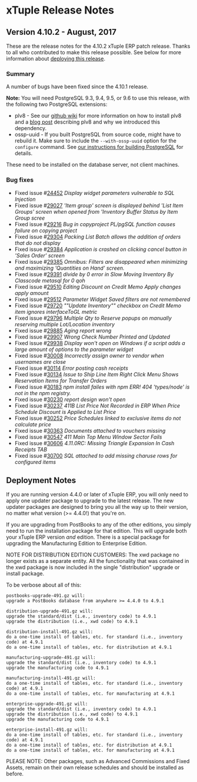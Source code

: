 # xTuple Release Notes

## Version 4.10.2 - August, 2017

These are the release notes for the 4.10.2 xTuple ERP patch release.
Thanks to all who contributed to make this release possible. See below for more information about
[deploying this release](#deployment-notes).

### Summary

A number of bugs have been fixed since the 4.10.1 release.

**Note:** You will need PostgreSQL 9.3, 9.4, 9.5, or 9.6 to use this release,
with the following two PostgreSQL extensions:

- plv8 -
  See our
  [github wiki](https://github.com/xtuple/xtuple/wiki/Installing-PLv8) for
  more information on how to install plv8 and a
  [blog post](https://www.xtuple.org/blog/gmoskowitz/enabling-technologies-plv8-49)
  describing plv8 and why we introduced this dependency.
- ossp-uuid -
  If you built PostgreSQL from source code, might have to
  rebuild it. Make sure to include the `--with-ossp-uuid` option for
  the `configure` command. See
  [our instructions for building PostgreSQL](https://github.com/xtuple/qt-client/wiki/Desktop-Development-Environment-Setup#get-and-install-postgresql)
  for details.

These need to be installed on the database server, not client machines.


### Bug fixes

- Fixed issue #[24452](http://www.xtuple.org/xtincident/view/bugs/24452) _Display widget parameters vulnerable to SQL Injection_
- Fixed issue #[29027](http://www.xtuple.org/xtincident/view/bugs/29027) _'Item group' screen is displayed behind 'List Item Groups' screen when opened from 'Inventory Buffer Status by Item Group scree_
- Fixed issue #[29216](http://www.xtuple.org/xtincident/view/bugs/29216) _Bug in copyproject PL/pgSQL function causes failure on copying project_
- Fixed issue #[29304](http://www.xtuple.org/xtincident/view/bugs/29304) _Packing List Batch allows the addition of orders that do not display_
- Fixed issue #[29384](http://www.xtuple.org/xtincident/view/bugs/29384) _Application is crashed on clicking cancel button in 'Sales Order' screen_
- Fixed issue #[29385](http://www.xtuple.org/xtincident/view/bugs/29385) _Omnibus: Filters are disappeared when minimizing and maximizing 'Quantities on Hand' screen._
- Fixed issue #[29391](http://www.xtuple.org/xtincident/view/bugs/29391) _divide by 0 error in Slow Moving Inventory By Classcode metasql for 0 qoh_
- Fixed issue #[29510](http://www.xtuple.org/xtincident/view/bugs/29510) _Editing Discount on Credit Memo Apply changes apply amount_
- Fixed issue #[29512](http://www.xtuple.org/xtincident/view/bugs/29512) _Parameter Widget Saved filters are not remembered_
- Fixed issue #[29720](http://www.xtuple.org/xtincident/view/bugs/29720) _""Update Inventory"" checkbox on Credit Memo item ignores interfaceToGL metric_
- Fixed issue #[29796](http://www.xtuple.org/xtincident/view/bugs/29796) _Multiple Qty to Reserve popups on manually reserving multiple Lot/Location inventory_
- Fixed issue #[29885](http://www.xtuple.org/xtincident/view/bugs/29885) _Aging report wrong_
- Fixed issue #[29907](http://www.xtuple.org/xtincident/view/bugs/29907) _Wrong Check Number Printed and Updated_
- Fixed issue #[29938](http://www.xtuple.org/xtincident/view/bugs/29938) _Display won't open on Windows if a script adds a large amount of options to the parameter widget_
- Fixed issue #[30008](http://www.xtuple.org/xtincident/view/bugs/30008) _Incorrectly assign owner to vendor when usernames are close_
- Fixed issue #[30114](http://www.xtuple.org/xtincident/view/bugs/30114) _Error posting cash receipts_
- Fixed issue #[30134](http://www.xtuple.org/xtincident/view/bugs/30134) _Issue to Ship Line Item Right Click Menu Shows Reservation Items for Transfer Orders_
- Fixed issue #[30183](http://www.xtuple.org/xtincident/view/bugs/30183) _npm install failes with npm ERR! 404 'types/node' is not in the npm registry._
- Fixed issue #[30230](http://www.xtuple.org/xtincident/view/bugs/30230) _report design won't open_
- Fixed issue #[30237](http://www.xtuple.org/xtincident/view/bugs/30237) _411B List Price Not Recorded in ERP When Price Schedule Discount is Applied to List Price_
- Fixed issue #[30252](http://www.xtuple.org/xtincident/view/bugs/30252) _Price Schedules linked to exclusive items do not calculate price_
- Fixed issue #[30363](http://www.xtuple.org/xtincident/view/bugs/30363) _Documents attached to vouchers missing_
- Fixed issue #[30547](http://www.xtuple.org/xtincident/view/bugs/30547) _411 Main Top Menu Window Sector Fails_
- Fixed issue #[30606](http://www.xtuple.org/xtincident/view/bugs/30606) _4.11.0RC: Missing Triangle Expansion In Cash Receipts TAB_
- Fixed issue #[30700](http://www.xtuple.org/xtincident/view/bugs/30700) _SQL attached to add missing charuse rows for configured items_


## Deployment Notes

If you are running version 4.4.0 or later of xTuple ERP, you will only need to apply
one updater package to upgrade to the latest release. The new updater packages are
designed to bring you all the way up to their version, no matter
what version (>= 4.4.0!) that you're on.

If you are upgrading from PostBooks to any of the other editions, you simply need to run the installation package for that edition. This will upgrade both your xTuple ERP version _and_ edition. There is a special package for upgrading the Manufacturing Edition to Enterprise Edition.

NOTE FOR DISTRIBUTION EDITION CUSTOMERS: The xwd package no longer
exists as a separate entity. All the functionality that was contained
in the xwd package is now included in the single "distribution" upgrade
or install package.

To be verbose about all of this:

    postbooks-upgrade-491.gz will:
    upgrade a PostBooks database from anywhere >= 4.4.0 to 4.9.1

    distribution-upgrade-491.gz will:
    upgrade the standard/dist (i.e., inventory code) to 4.9.1
    upgrade the distribution (i.e., xwd code) to 4.9.1

    distribution-install-491.gz will:
    do a one-time install of tables, etc. for standard (i.e., inventory code) at 4.9.1
    do a one-time install of tables, etc. for distribution at 4.9.1

    manufacturing-upgrade-491.gz will:
    upgrade the standard/dist (i.e., inventory code) to 4.9.1
    upgrade the manufacturing code to 4.9.1

    manufacturing-install-491.gz will:
    do a one-time install of tables, etc. for standard (i.e., inventory code) at 4.9.1
    do a one-time install of tables, etc. for manufacturing at 4.9.1

    enterprise-upgrade-491.gz will:
    upgrade the standard/dist (i.e., inventory code) to 4.9.1
    upgrade the distribution (i.e., xwd code) to 4.9.1
    upgrade the manufacturing code to 4.9.1

    enterprise-install-491.gz will:
    do a one-time install of tables, etc. for standard (i.e., inventory code) at 4.9.1
    do a one-time install of tables, etc. for distribution at 4.9.1
    do a one-time install of tables, etc. for manufacturing at 4.9.1

PLEASE NOTE: Other packages, such as Advanced Commissions and Fixed
Assets, remain on their own release schedules and should
be installed as before.
